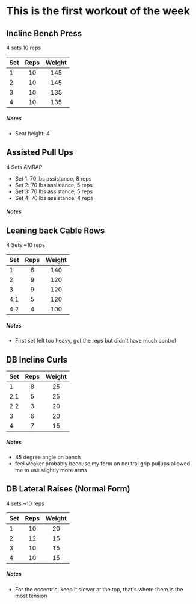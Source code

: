 # This is the first workout of the week

## Incline Bench Press
4 sets
10 reps

| Set | Reps  | Weight |
| :-  | :---: | :----: |
| 1   |  10   | 145    |
| 2   |  10   | 145    |
| 3   |  10   | 135    |
| 4   |  10   | 135    |

##### Notes
- Seat height: 4


## Assisted Pull Ups
4 Sets
AMRAP

- Set 1: 70 lbs assistance, 8 reps
- Set 2: 70 lbs assistance, 5 reps
- Set 3: 70 lbs assistance, 5 reps
- Set 4: 70 lbs assistance, 4 reps

##### Notes

## Leaning back Cable Rows
4 Sets
~10 reps

| Set | Reps  | Weight |
| :-  | :---: | :----: |
| 1   |  6    | 140    |
| 2   |  9    | 120    |
| 3   |  9    | 120    |
| 4.1 |  5    | 120    |
| 4.2 |  4   | 100    |

##### Notes
- First set felt too heavy, got the reps but didn't have much control

## DB Incline Curls

| Set | Reps  | Weight |
| :-  | :---: | :----: |
| 1   |  8    | 25     |
| 2.1 |  5    | 25     |
| 2.2 |  3    | 20     |
| 3   |  6    | 20     |
| 4   |  7    | 15     |

##### Notes
- 45 degree angle on bench
- feel weaker probably because my form on neutral grip pullups allowed me to use slightly more arms

## DB Lateral Raises (Normal Form)
4 sets
~10 reps

| Set | Reps  | Weight |
| :-  | :---: | :----: |
| 1   |  10   | 20     |
| 2   |  12   | 15     |
| 3   |  10   | 15     |
| 4   |  10   | 15     |

##### Notes
- For the eccentric, keep it slower at the top, that's where there is the most tension 